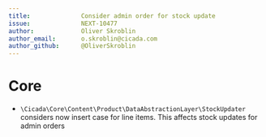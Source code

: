 ```yaml
---
title:              Consider admin order for stock update
issue:              NEXT-10477
author:             Oliver Skroblin
author_email:       o.skroblin@cicada.com
author_github:      @OliverSkroblin
---
```

# Core
* `\Cicada\Core\Content\Product\DataAbstractionLayer\StockUpdater` considers now insert case for line items. This affects stock updates for admin orders  
